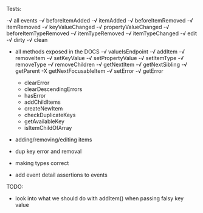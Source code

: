 <!-- readme.md -->

Tests:

-√ all events
  -√ beforeItemAdded
  -√ itemAdded
  -√ beforeItemRemoved
  -√ itemRemoved
  -√ keyValueChanged
  -√ propertyValueChanged
  -√ beforeItemTypeRemoved
  -√ itemTypeRemoved
  -√ itemTypeChanged
  -√ edit
  -√ dirty
  -√ clean

- all methods exposed in the DOCS
  -√ valueIsEndpoint
  -√ addItem
  -√ removeItem
  -√ setKeyValue
  -√ setPropertyValue
  -√ setItemType
  -√ removeType
  -√ removeChildren
  -√ getNextItem
  -√ getNextSibling
  -√ getParent
  -X getNextFocusableItem
  -√ setError
  -√ getError
  - clearError
  - clearDescendingErrors
  - hasError
  - addChildItems
  - createNewItem
  - checkDuplicateKeys
  - getAvailableKey
  - isItemChildOfArray





- adding/removing/editing items
- dup key error and removal
- making types correct
- add event detail assertions to events

TODO: 
- look into what we should do with addItem() when passing falsy key value
